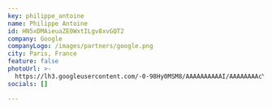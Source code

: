 ```yaml
---
key: philippe_antoine
name: Philippe Antoine
id: HN5xDMAieuaZE0WxtILgv8xvGQT2
company: Google
companyLogo: /images/partners/google.png
city: Paris, France
feature: false
photoUrl: >-
  https://lh3.googleusercontent.com/-0-98Hy0MSM8/AAAAAAAAAAI/AAAAAAAAcYU/POIxWNTe7aE/photo.jpg
socials: []

---
```


